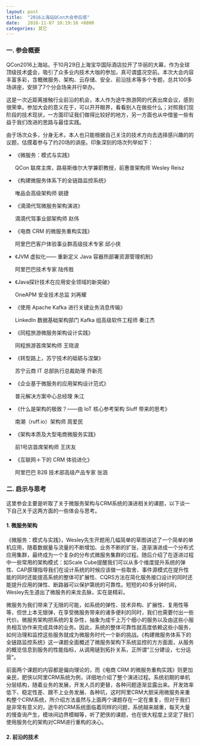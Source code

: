 ```yaml
---
layout: post
title:  "2016上海站QCon大会参后感"
date:   2016-11-07 10:19:16 +0800
categories: 其它
---
```


### 一. 参会概要

QCon2016上海站，于10月29日上海宝华国际酒店拉开了华丽的大幕，作为全球顶级技术盛会，吸引了众多业内技术大咖的参加，真可谓盛况空前。本次大会内容丰富多彩，含概微服务、架构、云存储、安全、前沿技术等多个专题，总共100多场讲座，安排了7个分会场来并行举办。

这是一次近距离接触行业前沿的机会，本人作为途牛旅游网的代表出席会议，感到很荣幸。参加大会的意义在于，可以开开眼界，看看别人在做些什么；对照我们现阶段的技术现状，一方面印证我们做得比较好的地方，另一方面也从中借鉴一些有益于我们改进的思路与最佳实践。

由于场次众多，分身无术，本人也只能根据自己关注的技术方向去选择感兴趣的的议题，估摸着参与了约20场的讲座。印象深刻的场次列举如下：

* 《微服务：模式与实践》

    QCon 联席主席，路易斯维尔大学兼职教授，前惠普架构师 Wesley Reisz

* 《构建微服务体系下的全链路监控系统》

    唯品会高级架构师 姚捷

* 《滴滴代驾微服务架构演进》

    滴滴代驾事业部架构师 赵伟

* 《电商 CRM 的微服务重构实践》

    阿里巴巴客户体验事业群高级技术专家 邱小侠

* 《JVM 虚拟化—— 重新定义 Java 容器热部署资源管理机制》

    阿里巴巴技术专家 陆传胜

* 《Java探针技术在应用安全领域的新突破》

    OneAPM 安全技术总监 刘再耀

* 《使用 Apache Kafka 进行关键业务消息传输》

    LinkedIn 数据基础架构部门 Kafka 组高级软件工程师 秦江杰

* 《同程旅游微服务架构设计实践》

    同程旅游首席架构师 王晓波

* 《转型路上，苏宁技术的砥砺与涅槃》

    苏宁云商 IT 总部执行总裁助理 乔新亮

* 《企业基于微服务的应用架构设计范式》

    普元解决方案中心总经理 朱江

* 《什么是架构的极致？——由 IoT 核心参考架构 Sluff 带来的思考》

    南潮（ruff.io）架构师 周爱民

* 《架构本质及大型电商微服务实践》

    前1号店首席架构师 王庆友

* 《互联网＋下的 CRM 体验进化》

    阿里巴巴 B2B 技术部高级产品专家 张涵

### 二. 启示与思考

这里参会主要是听取了关于微服务架构与CRM系统的演进相关的课题，以下谈一下自己关于这两方面的一些体会与思考。

#### 1. 微服务架构

《微服务：模式与实践》，Wesley先生开题用几幅简单的草图讲述了一个简单的单机应用，随着数据量与流量的不断增加、业务不断的扩张，逐渐演进成一个分布式应用集群，最终成为一个复杂的分布式微服务集群的过程。随后介绍了在逐进过程中一些常用的架构模式：如Scale Cube提醒我们可以从多个维度提升系统的弹性、CAP原理指导我们在设计系统的时候应该做一些取舍、事件源模式在提升性能的同时还能提高系统的整体可扩展性、CQRS方法在简化服务接口设计的同时还能提升应用的弹性、断路器可以保护第统的可靠性。短短的40多分钟时间，Wesley先生道出了微服务的来龙去脉，实在是精彩。

微服务为我们带来了无限的可能，如系统的弹性、技术异构、扩展性、复用性等等，但世上本无银弹，在享受微服务带来的诸多便利的同时，我们也需要付出一些代价。微服务架构把系统的复杂性，抽象为成千上万个细小的服务以及由这些小服务相互协作来完成具体的业务。因此，系统的整体可靠性就高度依赖这些小服务，如何治理和监控这些服务就成为微服务时代一个新的挑战。《构建微服务体系下的全链路监控系统》这一课题全面概述了微服务架构下系统监控的方方面面，从服务的概览信息到服务的性能指标，从调用链到拓扑关系，正所谓“三分建设，七分运营”。

前面两个课题的内容都是偏向理论的，而《电商 CRM 的微服务重构实践》则更加亲民，肥侠以阿里CRM系统为例，详细地介绍了整个演进过程。系统初期的单机分层结构，随着业务的发展，开发人员的更替，各种问题逐渐显露出来。开发效率低下、稳定性差、跟不上业务发展、各种坑，这时阿里CRM大胆采用微服务来重构整个CRM系统，所介绍方法虽然与上面两个课题存在一定在重复，但对于我们是非常有意义的，途牛的CRM系统面临着同样的问题，系统越来越重，每天大量的慢查询产生，模块间边界模糊等，听了肥侠的课题，也在很大程度上坚定了我们使用服务化的架构对CRM进行重构的决心。

#### 2. 前沿的技术


